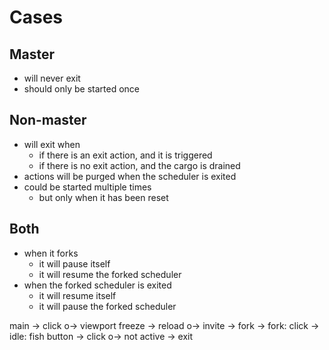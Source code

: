 # Cases

## Master
- will never exit
- should only be started once

## Non-master
- will exit when
  - if there is an exit action, and it is triggered
  - if there is no exit action, and the cargo is drained
- actions will be purged when the scheduler is exited
- could be started multiple times
  - but only when it has been reset

## Both
- when it forks
  - it will pause itself
  - it will resume the forked scheduler
- when the forked scheduler is exited
  - it will resume itself
  - it will pause the forked scheduler


main
-> click
o-> viewport freeze -> reload
o-> invite -> fork
    -> fork: click
    -> idle: fish button -> click
    o-> not active -> exit
